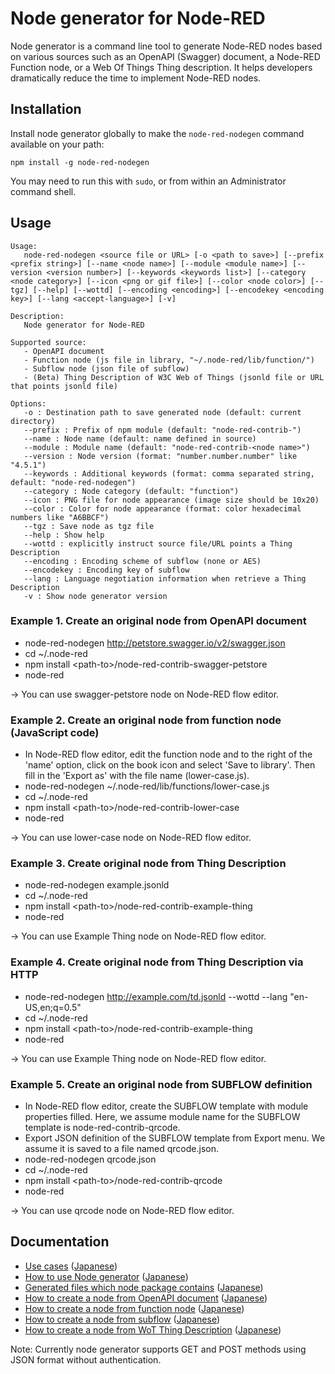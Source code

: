 # Node generator for Node-RED

Node generator is a command line tool to generate Node-RED nodes based on various sources such as an OpenAPI (Swagger) document, a Node-RED Function node, or a Web Of Things Thing description.
It helps developers dramatically reduce the time to implement Node-RED nodes.

## Installation

Install node generator globally to make the `node-red-nodegen` command available on your path:

    npm install -g node-red-nodegen

You may need to run this with `sudo`, or from within an Administrator command shell.

## Usage

    Usage:
       node-red-nodegen <source file or URL> [-o <path to save>] [--prefix <prefix string>] [--name <node name>] [--module <module name>] [--version <version number>] [--keywords <keywords list>] [--category <node category>] [--icon <png or gif file>] [--color <node color>] [--tgz] [--help] [--wottd] [--encoding <encoding>] [--encodekey <encoding key>] [--lang <accept-language>] [-v]
    
    Description:
       Node generator for Node-RED
    
    Supported source:
       - OpenAPI document
       - Function node (js file in library, "~/.node-red/lib/function/")
       - Subflow node (json file of subflow)
       - (Beta) Thing Description of W3C Web of Things (jsonld file or URL that points jsonld file)
    
    Options:
       -o : Destination path to save generated node (default: current directory)
       --prefix : Prefix of npm module (default: "node-red-contrib-")
       --name : Node name (default: name defined in source)
       --module : Module name (default: "node-red-contrib-<node name>")
       --version : Node version (format: "number.number.number" like "4.5.1")
       --keywords : Additional keywords (format: comma separated string, default: "node-red-nodegen")
       --category : Node category (default: "function")
       --icon : PNG file for node appearance (image size should be 10x20)
       --color : Color for node appearance (format: color hexadecimal numbers like "A6BBCF")
       --tgz : Save node as tgz file
       --help : Show help
       --wottd : explicitly instruct source file/URL points a Thing Description
       --encoding : Encoding scheme of subflow (none or AES)
       --encodekey : Encoding key of subflow
       --lang : Language negotiation information when retrieve a Thing Description
       -v : Show node generator version

### Example 1. Create an original node from OpenAPI document

- node-red-nodegen http://petstore.swagger.io/v2/swagger.json
- cd ~/.node-red
- npm install \<path-to\>/node-red-contrib-swagger-petstore
- node-red

-> You can use swagger-petstore node on Node-RED flow editor.

### Example 2. Create an original node from function node (JavaScript code)

- In Node-RED flow editor, edit the function node and to the right of the 'name' option, click on the book icon and select 'Save to library'. Then fill in the 'Export as' with the file name (lower-case.js).
- node-red-nodegen ~/.node-red/lib/functions/lower-case.js
- cd ~/.node-red
- npm install \<path-to\>/node-red-contrib-lower-case
- node-red

-> You can use lower-case node on Node-RED flow editor.

### Example 3. Create original node from Thing Description

- node-red-nodegen example.jsonld
- cd ~/.node-red
- npm install \<path-to\>/node-red-contrib-example-thing
- node-red

-> You can use Example Thing node on Node-RED flow editor.

### Example 4. Create original node from Thing Description via HTTP

- node-red-nodegen http://example.com/td.jsonld --wottd --lang "en-US,en;q=0.5"
- cd ~/.node-red
- npm install \<path-to\>/node-red-contrib-example-thing
- node-red

-> You can use Example Thing node on Node-RED flow editor.

### Example 5. Create an original node from SUBFLOW definition

- In Node-RED flow editor, create the SUBFLOW template with module properties filled.  Here, we assume module name for the SUBFLOW template is node-red-contrib-qrcode.
- Export JSON definition of the SUBFLOW template from Export menu.  We assume it is saved to a file named qrcode.json.
- node-red-nodegen qrcode.json
- cd ~/.node-red
- npm install \<path-to\>/node-red-contrib-qrcode
- node-red

-> You can use qrcode node on Node-RED flow editor.

## Documentation

- [Use cases](https://github.com/node-red/node-red-nodegen/blob/0.2.1/docs/index.md#use-cases) ([Japanese](https://github.com/node-red/node-red-nodegen/blob/0.2.1/docs/index_ja.md#use-cases))
- [How to use Node generator](https://github.com/node-red/node-red-nodegen/blob/0.2.1/docs/index.md#how-to-use-node-generator) ([Japanese](https://github.com/node-red/node-red-nodegen/blob/0.2.1/docs/index_ja.md#how-to-use-node-generator))
- [Generated files which node package contains](https://github.com/node-red/node-red-nodegen/blob/0.2.1/docs/index.md#generated-files-which-node-package-contains) ([Japanese](https://github.com/node-red/node-red-nodegen/blob/0.2.1/docs/index_ja.md#generated-files-which-node-package-contains))
- [How to create a node from OpenAPI document](https://github.com/node-red/node-red-nodegen/blob/0.2.1/docs/index.md#how-to-create-a-node-from-openapi-document) ([Japanese](https://github.com/node-red/node-red-nodegen/blob/0.2.1/docs/index_ja.md#how-to-create-a-node-from-openapi-document))
- [How to create a node from function node](https://github.com/node-red/node-red-nodegen/blob/0.2.1/docs/index.md#how-to-create-a-node-from-function-node) ([Japanese](https://github.com/node-red/node-red-nodegen/blob/0.2.1/docs/index_ja.md#how-to-create-a-node-from-function-node))
- [How to create a node from subflow](https://github.com/node-red/node-red-nodegen/blob/0.2.1/docs/index.md#how-to-create-a-node-from-subflow) ([Japanese](https://github.com/node-red/node-red-nodegen/blob/0.2.1/docs/index_ja.md#how-to-create-a-node-from-subflow))
- [How to create a node from WoT Thing Description](https://github.com/node-red/node-red-nodegen/blob/0.2.1/docs/index.md#how-to-create-a-node-from-wot-thing-description) ([Japanese](https://github.com/node-red/node-red-nodegen/blob/0.2.1/docs/index_ja.md#how-to-create-a-node-from-wot-thing-description))

Note: Currently node generator supports GET and POST methods using JSON format without authentication.
